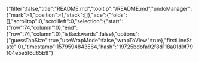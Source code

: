 {"filter":false,"title":"README.md","tooltip":"/README.md","undoManager":{"mark":-1,"position":-1,"stack":[]},"ace":{"folds":[],"scrolltop":0,"scrollleft":0,"selection":{"start":{"row":74,"column":0},"end":{"row":74,"column":0},"isBackwards":false},"options":{"guessTabSize":true,"useWrapMode":false,"wrapToView":true},"firstLineState":0},"timestamp":1579594843564,"hash":"19725bdbfa92f8d118a01d9f79104e5e5f6d65b9"}